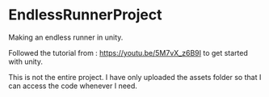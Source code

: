 # EndlessRunnerProject

Making an endless runner in unity. 

Followed the tutorial from : https://youtu.be/5M7vX_z6B9I to get started with unity.

This is not the entire project. I have only uploaded the assets folder so that I can access the code whenever I need. 
